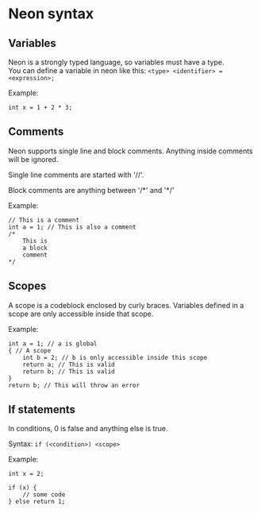 # Neon syntax

## Variables
Neon is a strongly typed language, so variables must have a type. \
You can define a variable in neon like this: `<type> <identifier> = <expression>;`

Example:
```neon
int x = 1 + 2 * 3;
```

## Comments
Neon supports single line and block comments. 
Anything inside comments will be ignored.

Single line comments are started with '//'.

Block comments are anything between '/\*' and '*/'

Example:
```neon
// This is a comment
int a = 1; // This is also a comment
/*
    This is 
    a block
    comment
*/
```

## Scopes
A scope is a codeblock enclosed by curly braces.
Variables defined in a scope are only accessible inside that scope.

Example:
```neon
int a = 1; // a is global
{ // A scope
    int b = 2; // b is only accessible inside this scope
    return a; // This is valid
    return b; // This is valid
}
return b; // This will throw an error
```

## If statements
In conditions, 0 is false and anything else is true.

Syntax: `if (<condition>) <scope>`

Example:
```neon
int x = 2;

if (x) {
    // some code
} else return 1;
```
